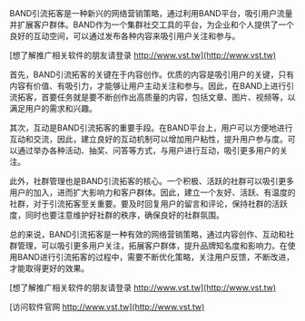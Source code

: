 BAND引流拓客是一种新兴的网络营销策略，通过利用BAND平台，吸引用户流量并扩展客户群体。BAND作为一个集群社交工具的平台，为企业和个人提供了一个良好的互动空间，可以通过发布各种内容来吸引用户关注和参与。

[想了解推广相关软件的朋友请登录 http://www.vst.tw](http://www.vst.tw)

首先，BAND引流拓客的关键在于内容创作。优质的内容是吸引用户的关键，只有内容有价值、有吸引力，才能够让用户主动关注和参与。因此，在BAND上进行引流拓客，首要任务就是要不断创作出高质量的内容，包括文章、图片、视频等，以满足用户的需求和兴趣。

其次，互动是BAND引流拓客的重要手段。在BAND平台上，用户可以方便地进行互动和交流，因此，建立良好的互动机制可以增加用户粘性，提升用户参与度。可以通过举办各种活动、抽奖、问答等方式，与用户进行互动，吸引更多用户的关注。

此外，社群管理也是BAND引流拓客的核心。一个积极、活跃的社群可以吸引更多用户的加入，进而扩大影响力和客户群体。因此，建立一个友好、活跃、有温度的社群，对于引流拓客至关重要。要及时回复用户的留言和评论，保持社群的活跃度，同时也要注意维护好社群的秩序，确保良好的社群氛围。

总的来说，BAND引流拓客是一种有效的网络营销策略，通过内容创作、互动和社群管理，可以吸引更多用户关注，拓展客户群体，提升品牌知名度和影响力。在使用BAND进行引流拓客的过程中，需要不断优化策略，关注用户反馈，不断改进，才能取得更好的效果。

[想了解推广相关软件的朋友请登录 http://www.vst.tw](http://www.vst.tw)


[访问软件官网 http://www.vst.tw](http://www.vst.tw)
